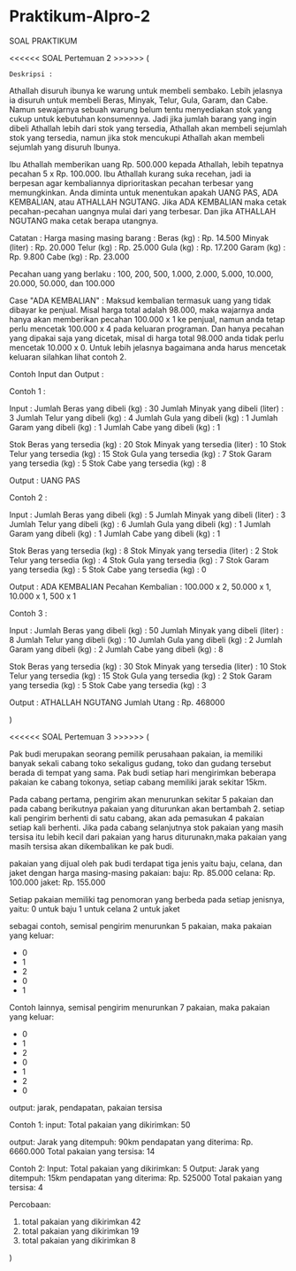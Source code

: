 # Praktikum-Alpro-2
SOAL PRAKTIKUM

<<<<<< SOAL Pertemuan 2 >>>>>> (

	Deskripsi :
Athallah disuruh ibunya ke warung untuk membeli sembako. Lebih jelasnya ia disuruh untuk membeli Beras, Minyak, Telur, Gula, Garam, dan Cabe.
Namun sewajarnya sebuah warung belum tentu menyediakan stok yang cukup untuk kebutuhan konsumennya. Jadi jika jumlah barang yang ingin dibeli Athallah lebih dari stok yang tersedia, Athallah akan membeli sejumlah stok yang tersedia, namun jika stok mencukupi Athallah akan membeli sejumlah yang disuruh Ibunya.

Ibu Athallah memberikan uang Rp. 500.000 kepada Athallah, lebih tepatnya pecahan 5 x Rp. 100.000. Ibu Athallah kurang suka recehan, jadi ia berpesan agar kembaliannya diprioritaskan pecahan terbesar yang memungkinkan. Anda diminta untuk menentukan apakah UANG PAS, ADA KEMBALIAN, atau ATHALLAH NGUTANG. Jika ADA KEMBALIAN maka cetak pecahan-pecahan uangnya mulai dari yang terbesar. Dan jika ATHALLAH NGUTANG maka cetak berapa utangnya. 

Catatan : 
Harga masing masing barang :
Beras   (kg)        : Rp. 14.500
Minyak  (liter)     : Rp. 20.000
Telur   (kg)        : Rp. 25.000
Gula    (kg)        : Rp. 17.200
Garam   (kg)        : Rp. 9.800
Cabe    (kg)        : Rp. 23.000

Pecahan uang yang berlaku : 100, 200, 500, 1.000, 2.000, 5.000, 10.000, 20.000, 50.000, dan 100.000

Case "ADA KEMBALIAN" :
Maksud kembalian termasuk uang yang tidak dibayar ke penjual. Misal harga total adalah 98.000, maka wajarnya anda hanya akan memberikan pecahan 100.000 x 1 ke penjual, namun anda tetap perlu mencetak 100.000 x 4 pada keluaran programan. Dan hanya pecahan yang dipakai saja yang dicetak, misal di harga total 98.000 anda tidak perlu mencetak 10.000 x 0. Untuk lebih jelasnya bagaimana anda harus mencetak keluaran silahkan lihat contoh 2.


Contoh Input dan Output : 

Contoh 1 :

Input :
Jumlah Beras yang dibeli (kg) : 30
Jumlah Minyak yang dibeli (liter) : 3
Jumlah Telur yang dibeli (kg) : 4
Jumlah Gula yang dibeli (kg) : 1
Jumlah Garam yang dibeli (kg) : 1
Jumlah Cabe yang dibeli (kg) : 1

Stok Beras yang tersedia (kg) : 20
Stok Minyak yang tersedia (liter) : 10
Stok Telur yang tersedia (kg) : 15
Stok Gula yang tersedia (kg) : 7
Stok Garam yang tersedia (kg) : 5
Stok Cabe yang tersedia (kg) : 8

Output :
UANG PAS


Contoh 2 :

Input :
Jumlah Beras yang dibeli (kg) : 5
Jumlah Minyak yang dibeli (liter) : 3
Jumlah Telur yang dibeli (kg) : 6
Jumlah Gula yang dibeli (kg) : 1
Jumlah Garam yang dibeli (kg) : 1
Jumlah Cabe yang dibeli (kg) : 1

Stok Beras yang tersedia (kg) : 8
Stok Minyak yang tersedia (liter) : 2
Stok Telur yang tersedia (kg) : 4
Stok Gula yang tersedia (kg) : 7
Stok Garam yang tersedia (kg) : 5
Stok Cabe yang tersedia (kg) : 0

Output :
ADA KEMBALIAN
Pecahan Kembalian : 100.000 x 2, 50.000 x 1, 10.000 x 1, 500 x 1


Contoh 3 :

Input :
Jumlah Beras yang dibeli (kg) : 50
Jumlah Minyak yang dibeli (liter) : 8
Jumlah Telur yang dibeli (kg) : 10
Jumlah Gula yang dibeli (kg) : 2
Jumlah Garam yang dibeli (kg) : 2
Jumlah Cabe yang dibeli (kg) : 8

Stok Beras yang tersedia (kg) : 30
Stok Minyak yang tersedia (liter) : 10
Stok Telur yang tersedia (kg) : 15
Stok Gula yang tersedia (kg) : 2
Stok Garam yang tersedia (kg) : 5
Stok Cabe yang tersedia (kg) : 3

Output :
ATHALLAH NGUTANG
Jumlah Utang : Rp. 468000




)

<<<<<< SOAL Pertemuan 3 >>>>>> (

Pak budi merupakan seorang pemilik perusahaan pakaian, ia memiliki banyak sekali cabang toko sekaligus gudang, toko dan gudang tersebut berada di tempat yang sama. Pak budi setiap hari mengirimkan beberapa pakaian ke cabang tokonya, setiap cabang memiliki jarak sekitar 15km.

Pada cabang pertama, pengirim akan menurunkan sekitar 5 pakaian dan pada cabang berikutnya pakaian yang diturunkan akan bertambah 2. setiap kali pengirim berhenti di satu cabang, akan ada pemasukan 4 pakaian setiap kali berhenti. Jika pada cabang selanjutnya stok pakaian yang masih tersisa itu lebih kecil dari pakaian yang harus diturunakn,maka pakaian yang masih tersisa akan dikembalikan ke pak budi.

pakaian yang dijual oleh pak budi terdapat tiga jenis yaitu baju, celana, dan jaket dengan harga masing-masing pakaian:
baju: Rp. 85.000
celana: Rp. 100.000
jaket: Rp. 155.000

Setiap pakaian memiliki tag penomoran yang berbeda pada setiap jenisnya, yaitu:
0 untuk baju
1 untuk celana
2 untuk jaket

sebagai contoh, semisal pengirim menurunkan 5 pakaian, maka pakaian yang keluar:
- 0
- 1
- 2
- 0
- 1
  
Contoh lainnya, semisal pengirim menurunkan 7 pakaian, maka pakaian yang keluar:
- 0
- 1
- 2 
- 0 
- 1
- 2
- 0


output: jarak, pendapatan, pakaian tersisa

Contoh 1:
input:
Total pakaian yang dikirimkan: 50

output:
Jarak yang ditempuh: 90km
pendapatan yang diterima: Rp. 6660.000
Total pakaian yang tersisa: 14

Contoh 2:
Input:
Total pakaian yang dikirimkan: 5
Output:
Jarak yang ditempuh: 15km
pendapatan yang diterima: Rp. 525000
Total pakaian yang tersisa: 4

Percobaan:
1. total pakaian yang dikirimkan 42
2. total pakaian yang dikirimkan 19
3. total pakaian yang dikirimkan 8

)
